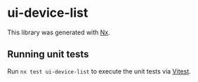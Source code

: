 # ui-device-list

This library was generated with [Nx](https://nx.dev).

## Running unit tests

Run `nx test ui-device-list` to execute the unit tests via [Vitest](https://vitest.dev/).
